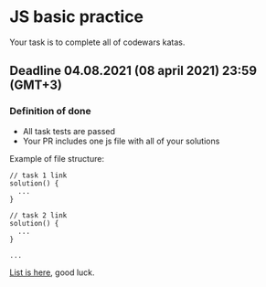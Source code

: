 # JS basic practice

Your task is to complete all of codewars katas.

## Deadline 04.08.2021 (08 april 2021) 23:59 (GMT+3)

### Definition of done

* All task tests are passed
* Your PR includes one js file with all of your solutions

Example of file structure:
```
// task 1 link
solution() {
  ...
}

// task 2 link
solution() {
  ...
}

...
```
[List is here](https://docs.google.com/document/d/1UiCBoCinBheVu_VYGTgkuvx0vn2nJWmlbrkzzwuFz2Q/edit), good luck.

